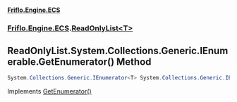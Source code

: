 #### [Friflo.Engine.ECS](index.md 'index')
### [Friflo.Engine.ECS](Friflo.Engine.ECS.md 'Friflo.Engine.ECS').[ReadOnlyList&lt;T&gt;](ReadOnlyList_T_.md 'Friflo.Engine.ECS.ReadOnlyList<T>')

## ReadOnlyList<T>.System.Collections.Generic.IEnumerable<T>.GetEnumerator() Method

```csharp
System.Collections.Generic.IEnumerator<T> System.Collections.Generic.IEnumerable<T>.GetEnumerator();
```

Implements [GetEnumerator()](https://docs.microsoft.com/en-us/dotnet/api/System.Collections.Generic.IEnumerable-1.GetEnumerator 'System.Collections.Generic.IEnumerable`1.GetEnumerator')